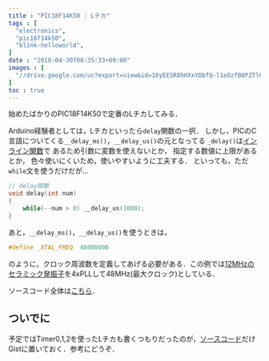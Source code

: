 ```yaml
---
title : "PIC18F14K50 : Lチカ"
tags : [
  "electronics",
  "pic18f14k50",
  "blink-helloworld",
]
date : "2018-04-30T08:35:33+09:00"
images : [
  "//drive.google.com/uc?export=view&id=16yEESR8hHXxYDbfQ-l1eOzfB8PZTl6Cc",
]
toc : true
---
```


始めたばかりのPIC18F14K50で定番のLチカしてみる．  

<!--more-->

Arduino経験者としては，Lチカといったら`delay`関数の一択．
しかし，PICのC言語についてくる`__delay_ms()`，`__delay_us()`の元となってる
`_delay()`は[インライン関数](https://ja.wikipedia.org/wiki/%E3%82%A4%E3%83%B3%E3%83%A9%E3%82%A4%E3%83%B3%E9%96%A2%E6%95%B0)で
あるため引数に変数を使えないとか，
指定する数値に上限があるとか，
色々使いにくいため，使いやすいように工夫する．
といっても，ただ`while`文を使うだけだが...   

```c
// delay関数
void delay(int num)
{
    while(--num > 0) __delay_us(1000);
}
```

あと，`__delay_ms()`，`__delay_us()`を使うときは，

```c
#define _XTAL_FREQ  48000000
```

のように，クロック周波数を定義してあげる必要がある．この例では[12MHzのセラミック発振子](http://akizukidenshi.com/catalog/g/gP-02740/)を4xPLLして48MHz(最大クロック)としている．

ソースコード全体は[こちら](https://gist.github.com/ha2zakura/76f57229bf9200c05c2cab816442247f)．

## ついでに

予定ではTimer0,1,2を使ったLチカも書くつもりだったのが，[ソースコード](https://gist.github.com/ha2zakura/d74930f41ea1c25548fe041289cab217)だけGistに置いておく．参考にどうぞ．  
